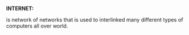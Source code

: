 **INTERNET:**

is network of networks that is used to interlinked many different types of computers all over world.

